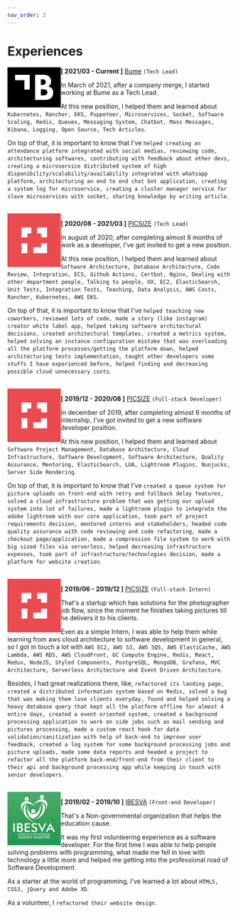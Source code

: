 ```yaml
---
nav_order: 3
---
```


# Experiences

<img src="../assets/experiences/bume.png" align="left" width="120">

**[ 2021/03 - Current ]** [Bume](https://bume.com) ``(Tech Lead)``

In March of 2021, after a company merge, I started working at Bume as a Tech Lead.

At this new position, I helped them and learned about `Kubernetes, Rancher, EKS, Puppeteer, Microservices, Socket, Software Scaling, Redis, Queues, Messaging System, Chatbot, Mass Messages, Kibana, Logging, Open Source, Tech Articles`.

On top of that, it is important to know that I've `helped creating an attendance platform integrated with social medias, reviewing code, architecturing softwares, contributing with feedback about other devs, creating a microservice distributed system of high disponibility/scalability/availability integrated with whatsapp platform, architecturing an end to end chat bot application, creating a system log for microservice, creating a cluster manager service for slave microservices with socket, sharing knowledge by writing article`.

<br />

<img src="../assets/experiences/picsize.jpg" align="left" width="120">

**[ 2020/08 - 2021/03 ]** [PICSIZE](https://picsize.com.br) ``(Tech Lead)``

In august of 2020, after completing almost 8 months of work as a developer, I've got invited to get a new position.

At this new position, I helped them and learned about `Software Architecture, Database Architecture, Code Review, Integration, ECS, Github Actions, Certbot, Nginx, Dealing with other department people, Talking to people, UX, EC2, ElasticSearch, Unit Tests, Integration Tests, Teaching, Data Analysis, AWS Costs, Rancher, Kubernetes, AWS EKS`.

On top of that, it is important to know that I've `helped teaching new coworkers, reviewed lots of code, made a story (like instagram) creator white label app, helped taking software architectural decisions, created architectural templates, created a metrics system, helped solving an instance configuration mistake that was overloading all the platform processes/getting the platform down, helped architecturing tests implementation, taught other developers some stuffs I have experienced before, helped finding and decreasing possible cloud unnecessary costs`.

<br />

<img src="../assets/experiences/picsize.jpg" align="left" width="120">

**[ 2019/12 - 2020/08 ]** [PICSIZE](https://picsize.com.br) ``(Full-stack Developer)``

In december of 2019, after completing almost 6 months of internship, I've got invited to get a new software developer position.

At this new position, I helped them and learned about `Software Project Management, Database Architecture, Cloud Infrastructure, Software Development, Software Architecture, Quality Assurance, Mentoring, ElasticSearch, LUA, Lightroom Plugins, Nunjucks, Server Side Rendering`.

On top of that, it is important to know that I've `created a queue system for picture uploads on front-end with retry and fallback delay features, solved a cloud infrastructure problem that was getting our upload system into lot of failures, made a lightroom plugin to integrate the adobe lightroom with our core application, took part of project requirements decision, mentored interns and stakeholders, headed code quality assurance with code reviewing and code refactoring, made a checkout page/application, made a compression file system to work with big sized files via serverless, helped decreasing infrastructure expenses, took part of infrastructure/technologies decision, made a platform for website creation`.

<br />

<img src="../assets/experiences/picsize.jpg" align="left" width="120">

**[ 2019/06 - 2019/12 ]** [PICSIZE](https://picsize.com.br) ``(Full-stack Intern)``

That's a startup which has solutions for the photographer job flow, since the moment he finishes taking pictures till he delivers it to his clients. 

Even as a simple Intern, I was able to help them while learning from aws cloud architecture to software development in general, so I got in touch a lot with `AWS EC2, AWS S3, AWS SQS, AWS ElastiCache, AWS Lambda, AWS RDS, AWS CloudFront, GC Compute Engine, Redis, React, Redux, NodeJS, Styled Components, PostgreSQL, MongoDB, Grafana, MVC Architecture, Serverless Architecture and Event Driven Architecture`.

Besides, I had great realizations there, like, `refactored its landing page, created a distributed information system based on Redis, solved a bug that was making them lose clients everyday, found and helped solving a heavy database query that kept all the platform offline for almost 4 entire days, created a event oriented system, created a background processing application to work on side jobs such as mail sending and pictures processing, made a custom react hook for data validation/sanitization with help of back-end to improve user feedback, created a log system for some background processing jobs and picture uploads, made some data reports and headed a project to refactor all the platform back-end/front-end from their client to their api and background processing app while keeping in touch with senior developers`.

<br />

<img src="../assets/experiences/ibesva.jpeg" align="left" width="120">

**[ 2019/02 - 2019/10 ]** [IBESVA](https://ibesva.netlify.com) ``(Front-end Developer)``

That's a Non-governmental organization that helps the education cause.

It was my first volunteering experience as a software developer. For the first time I was able to help people solving problems with programming, what made me fell in love with technology a little more and helped me getting into the professional road of Software Development.

As a starter at the world of programming, I've learned a lot about `HTML5, CSS3, jQuery and Adobe XD`.

As a volunteer, I `refactored their website design`.
